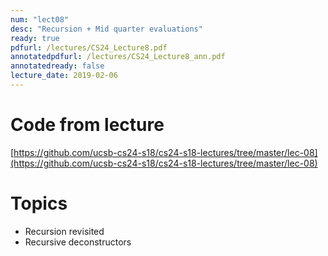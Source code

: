 ```yaml
---
num: "lect08"
desc: "Recursion + Mid quarter evaluations"
ready: true
pdfurl: /lectures/CS24_Lecture8.pdf
annotatedpdfurl: /lectures/CS24_Lecture8_ann.pdf
annotatedready: false
lecture_date: 2019-02-06	
---
```



# Code from lecture
[https://github.com/ucsb-cs24-s18/cs24-s18-lectures/tree/master/lec-08](https://github.com/ucsb-cs24-s18/cs24-s18-lectures/tree/master/lec-08)

# Topics
* Recursion revisited
* Recursive deconstructors


